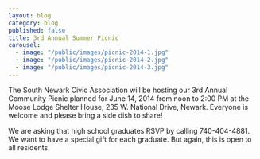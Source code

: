 ```yaml
---
layout: blog
category: blog
published: false
title: 3rd Annual Summer Picnic
carousel: 
  - image: "/public/images/picnic-2014-1.jpg"
  - image: "/public/images/picnic-2014-2.jpg"
  - image: "/public/images/picnic-2014-3.jpg"
---
```


The South Newark Civic Association will be hosting our 3rd Annual Community Picnic planned for June 14, 2014 from noon to 2:00 PM at the Moose Lodge Shelter House, 235 W. National Drive, Newark. Everyone is welcome and please bring a side dish to share!

We are asking that high school graduates RSVP by calling 740-404-4881. We want to have a special gift for each graduate. But again, this is open to all residents.
